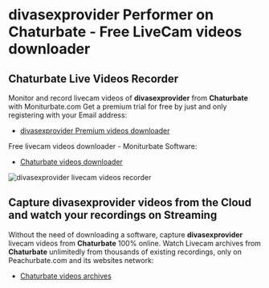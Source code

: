 # divasexprovider Performer on Chaturbate - Free LiveCam videos downloader

## Chaturbate Live Videos Recorder

Monitor and record livecam videos of **divasexprovider** from **Chaturbate** with Moniturbate.com
Get a premium trial for free by just and only registering with your Email address:
* [divasexprovider Premium videos downloader](https://moniturbate.com/request-demo-licence-key.html)

Free livecam videos downloader - Moniturbate Software:
* [Chaturbate videos downloader](https://moniturbate.com/moniturbate-download-software.html)

![divasexprovider livecam videos recorder](https://peachurnet.com/templates/moniturbate-software.png)


## Capture divasexprovider videos from the Cloud and watch your recordings on Streaming

Without the need of downloading a software, capture **divasexprovider** livecam videos from **Chaturbate** 100% online.
Watch Livecam archives from **Chaturbate** unlimitedly from thousands of existing recordings, only on Peachurbate.com and its websites network:
* [Chaturbate videos archives](https://peachurnet.com/)